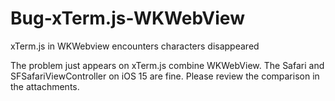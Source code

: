 # Bug-xTerm.js-WKWebView

xTerm.js in WKWebview encounters characters disappeared

The problem just appears on xTerm.js combine WKWebView. The Safari and SFSafariViewController on iOS 15 are fine. Please review the comparison in the attachments.
